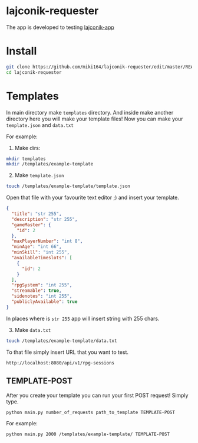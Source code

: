 # lajconik-requester
The app is developed to testing [lajconik-app](https://github.com/lukasz-lesiuk/lajconik-app)
# Install
```bash
git clone https://github.com/miki164/lajconik-requester/edit/master/README.md
cd lajconik-requester
```

# Templates
In main directory make `templates` directory. And inside make another directory here you will make your template files! 
Now you can make your `template.json` and `data.txt`

For example:
1. Make dirs:
```bash
mkdir templates
mkdir /templates/example-template
```
2. Make `template.json`
```bash
touch /templates/example-template/template.json
```
Open that file with your favourite text editor ;) and insert your template.
```json
{
  "title": "str 255",
  "description": "str 255",
  "gameMaster": {
    "id": 2
  },
  "maxPlayerNumber": "int 8",
  "minAge": "int 66",
  "minSkill": "int 255",
  "availableTimeslots": [
    {
      "id": 2
    }
  ],
  "rpgSystem": "int 255",
  "streamable": true,
  "sidenotes": "int 255",
  "publiclyAvailable": true
}
```
In places where is `str 255` app will insert string with 255 chars.

3. Make `data.txt`
```bash
touch /templates/example-template/data.txt
```
To that file simply insert URL that you want to test.
```
http://localhost:8080/api/v1/rpg-sessions
```
## TEMPLATE-POST
After you create your template you can run your first POST request! Simply type.
```bash
python main.py number_of_requests path_to_template TEMPLATE-POST
```

For example:
```bash
python main.py 2000 /templates/example-template/ TEMPLATE-POST
```
